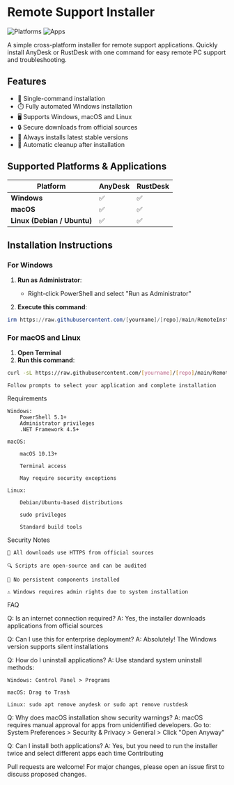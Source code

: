 # Remote Support Installer

![Platforms](https://img.shields.io/badge/Platforms-Windows%20%7C%20macOS%20%7C%20Linux-blue)
![Apps](https://img.shields.io/badge/Apps-AnyDesk%20%7C%20RustDesk-green)


A simple cross-platform installer for remote support applications. Quickly install AnyDesk or RustDesk with one command for easy remote PC support and troubleshooting.

## Features

- 🚀 Single-command installation
- ⏱️ Fully automated Windows installation
- 🖥️ Supports Windows, macOS and Linux
- 🔒 Secure downloads from official sources
- 🔄 Always installs latest stable versions
- 🧹 Automatic cleanup after installation

## Supported Platforms & Applications

| Platform | AnyDesk | RustDesk |
|----------|---------|----------|
| **Windows** | ✅ | ✅ |
| **macOS** | ✅ | ✅ |
| **Linux (Debian / Ubuntu)** | ✅ | ✅ |

## Installation Instructions

### For Windows
1. **Run as Administrator**:
   - Right-click PowerShell and select "Run as Administrator"
   
2. **Execute this command**:
```powershell
irm https://raw.githubusercontent.com/[yourname]/[repo]/main/RemoteInstaller-Windows.ps1 | iex
```

### For macOS and Linux
1. **Open Terminal**
2. **Run this command**:
```bash
curl -sL https://raw.githubusercontent.com/[yourname]/[repo]/main/RemoteInstaller-Unix.sh | bash
```
    Follow prompts to select your application and complete installation

Requirements

    Windows:
        PowerShell 5.1+
        Administrator privileges
        .NET Framework 4.5+

    macOS:

        macOS 10.13+

        Terminal access

        May require security exceptions

    Linux:

        Debian/Ubuntu-based distributions

        sudo privileges

        Standard build tools

Security Notes

    🔐 All downloads use HTTPS from official sources

    🔍 Scripts are open-source and can be audited

    🧩 No persistent components installed

    ⚠️ Windows requires admin rights due to system installation

FAQ

Q: Is an internet connection required?
A: Yes, the installer downloads applications from official sources

Q: Can I use this for enterprise deployment?
A: Absolutely! The Windows version supports silent installations

Q: How do I uninstall applications?
A: Use standard system uninstall methods:

    Windows: Control Panel > Programs

    macOS: Drag to Trash

    Linux: sudo apt remove anydesk or sudo apt remove rustdesk

Q: Why does macOS installation show security warnings?
A: macOS requires manual approval for apps from unidentified developers. Go to:
System Preferences > Security & Privacy > General > Click "Open Anyway"

Q: Can I install both applications?
A: Yes, but you need to run the installer twice and select different apps each time
Contributing

Pull requests are welcome! For major changes, please open an issue first to discuss proposed changes.
